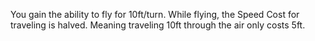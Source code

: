 You gain the ability to fly for 10ft/turn. While flying, the Speed Cost for traveling is halved. Meaning traveling 10ft through the air only costs 5ft.